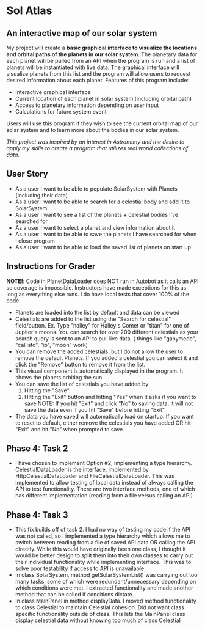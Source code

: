# Sol Atlas

## An interactive map of our solar system


My project will create a **basic graphical interface to visualize the locations and orbital paths of the planets in our solar 
system**. The planetary data for each planet will be pulled from an API when the program is run and a list of planets will be 
instantiated with live data. The graphical interface will visualize planets from this list and the program will allow 
users to request desired information about each planet. Features of this program include:
- Interactive graphical interface
- Current location of each planet in solar system (including orbital path)
- Access to planetary information depending on user input
- Calculations for future system event

Users will use this program if they wish to see the current orbital map of our solar system and to learn more about the 
bodies in our solar system. 

*This project was inspired by an interest in Astronomy and the desire to apply my skills to create 
a program that utilizes real world collections of data*. 



## User Story
- As a user I want to be able to populate SolarSystem with Planets (including their data)
- As a user I want to be able to search for a celestial body and add it to SolarSystem
- As a user I want to see a list of the planets + celestial bodies I've searched for
- As a user I want to select a planet and view information about it
- As a user I want to be able to save the planets I have searched for when I close program
- As a user I want to be able to load the saved list of planets on start up

## Instructions for Grader
**NOTE!**: Code in PlanetDataLoader does NOT run in Autobot as it calls an API so coverage is impossible. Instructors 
have made exceptions for this as long as everything else runs. I do have local tests that cover 100% of the code.

- Planets are loaded into the list by default and data can be viewed
- Celestials are added to the list using the "Search for celestial" field/button. Ex. Type "halley" for Halley's Comet
    or "titan" for one of Jupiter's moons. You can search for over 200 different celestials as your search query is 
    sent to an API to pull live data. ( things like "ganymede", "callisto", "io", "moon" work)
- You can remove the added celestials, but I do not allow the user to remove the default Planets. If you added a celestial 
    you can select it and click the "Remove" button to remove it from the list. 
- This visual component is automatically displayed in the program. It shows the planets orbiting the sun
- You can save the list of celestials you have added by 
    1) Hitting the "Save". 
    2) Hitting the "Exit" button and hitting "Yes" when it asks if you want to save
    NOTE: If you hit "Exit" and click "No" to saving data, it will not save the data even if you hit "Save" before hitting "Exit"
- The data you have saved will automatically load on startup. If you want to reset to default, either remove the celestials you 
    have added OR hit "Exit" and hit "No" when prompted to save.
    
## Phase 4: Task 2    
- I have chosen to implement Option #2, implementing a type hierarchy. CelestialDataLoader is the interface, implemented by
    HttpCelestialDataLoader and FileCelestialDataLoader. This was implemented to allow testing of local data instead of always calling the
    API to test functionality. There are two interface methods, one of which has different implementation (reading from a file versus 
    calling an API).
## Phase 4: Task 3
- This fix builds off of task 2. I had no way of testing my code if the API was not called, so I implemented a type hierarchy
    which allows me to switch between reading from a file of saved API data OR calling the API directly. While this would have originally been
    one class, I thought it would be better design to split them into their own classes to carry out their individual functionality
    while implementing interface. This was to solve poor testability if access to API is unavailable. 
- In class SolarSystem, method getSolarSystemList() was carrying out too many tasks, some of which were redundant/unnecessary 
    depending on which conditions were met. I extracted functionality and made another method that can be called if conditions dictate.
- In class MainPanel in method displayData. I moved method functionality to class Celestial to maintain Celestial cohesion. Did not
    want class specific functionality outside of class. This lets the MainPanel class display celestial data without knowing too much of class
    Celestial